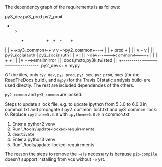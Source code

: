 The dependency graph of the requirements is as follows:

py3_dev          py3_prod py2_prod
+  + +              +  +  +    +
|  | +->py3_common<-+  v  v    +>py2_common+---+
|  |        +          prod          +         |
|  |        v           +            v         |
|  |    py3_socialauth  |       py2_socialauth |
|  v                    |                      |
| >dev+----->common<----+                      |
| | +           +                              |
| | v           +-->emailmirror                |
| |docs,moto,py3k,twisted                      |
| +-----------------------------------+py2_dev<+
v
mypy

Of the files, only `py2_dev`, `py2_prod`, `py3_dev`, `py3_prod`,
`docs` (for the ReadTheDocs build), and `mypy` (for the Travis CI
static analysis build) are used directly. The rest are included
dependencies of the others.

`py2_common` and `py3_common` are locked.

Steps to update a lock file, e.g. to update ipython from 5.3.0 to 6.0.0 in
common.txt and propagate it py2_common_lock.txt and py3_common_lock:
0. Replace `ipython==5.3.0` with `ipython==6.0.0` in common.txt
1. Enter a python2 venv
2. Run './tools/update-locked-requirements'
3. `deactivate`
4. Enter a python3 venv
5. Run './tools/update-locked-requirements'

The reason the steps to remove the `-e` is necessary is because `pip-compile`
doesn't support installing from vcs without `-e` yet.
